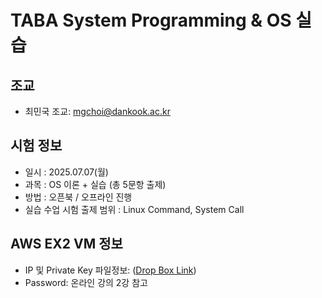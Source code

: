 # TABA System Programming & OS 실습

## 조교
- 최민국 조교: mgchoi@dankook.ac.kr

## 시험 정보
 - 일시 : 2025.07.07(월)
 - 과목 : OS 이론 + 실습 (총 5문항 출제)
 - 방법 : 오픈북 / 오프라인 진행
 - 실습 수업 시험 출제 범위 : Linux Command, System Call 


## AWS EX2 VM 정보
- IP 및 Private Key 파일정보: ([Drop Box Link](https://www.dropbox.com/scl/fi/grtp7lv1pqekcmphx4b9k/TABA-7-Linux.xlsx?rlkey=zmsvhox96pfvllluhufarokm8&st=qasu4geq&dl=0))
- Password: 온라인 강의 2강 참고
